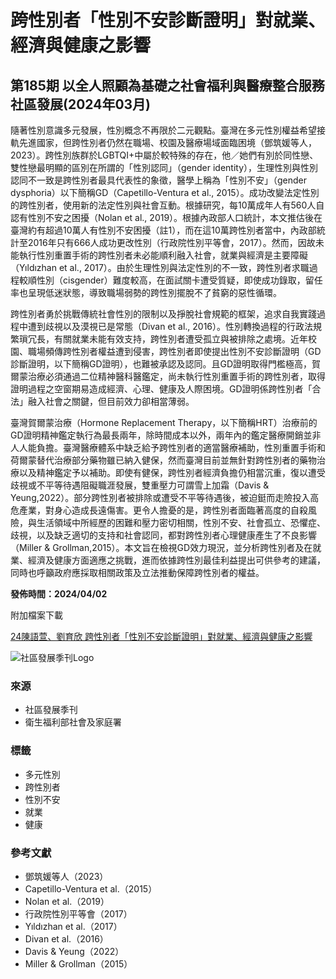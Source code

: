 # 跨性別者「性別不安診斷證明」對就業、經濟與健康之影響

## 第185期 以全人照顧為基礎之社會福利與醫療整合服務社區發展(2024年03月)

隨著性別意識多元發展，性別概念不再限於二元觀點。臺灣在多元性別權益希望接軌先進國家，但跨性別者仍然在職場、校園及醫療場域面臨困境（鄧筑媛等人，2023）。跨性別族群於LGBTQI+中屬於較特殊的存在，他／她們有別於同性戀、雙性戀最明顯的區別在所謂的「性別認同」（gender identity），生理性別與性別認同不一致是跨性別者最具代表性的象徵，醫學上稱為「性別不安」（gender dysphoria）以下簡稱GD（Capetillo-Ventura et al., 2015）。成功改變法定性別的跨性別者，使用新的法定性別與社會互動。根據研究，每10萬成年人有560人自認有性別不安之困擾（Nolan et al., 2019）。根據內政部人口統計，本文推估後在臺灣約有超過10萬人有性別不安困擾（註1），而在這10萬跨性別者當中，內政部統計至2016年只有666人成功更改性別（行政院性別平等會，2017）。然而，因故未能執行性別重置手術的跨性別者未必能順利融入社會，就業與經濟是主要障礙（Yıldızhan et al., 2017）。由於生理性別與法定性別的不一致，跨性別者求職過程較順性別（cisgender）難度較高，在面試關卡遭受質疑，即使成功錄取，留任率也呈現低迷狀態，導致職場弱勢的跨性別擺脫不了貧窮的惡性循環。

跨性別者勇於挑戰傳統社會性別的限制以及掙脫社會規範的框架，追求自我實踐過程中遭到歧視以及漠視已是常態（Divan et al., 2016）。性別轉換過程的行政法規繁瑣冗長，有關就業未能有效支持，跨性別者遭受孤立與被排除之處境。近年校園、職場頻傳跨性別者權益遭到侵害，跨性別者即使提出性別不安診斷證明（GD診斷證明，以下簡稱GD證明），也難被承認及認同。且GD證明取得門檻極高，賀爾蒙治療必須通過二位精神醫科醫鑑定，尚未執行性別重置手術的跨性別者，取得證明過程之空窗期易造成經濟、心理、健康及人際困境。GD證明係跨性別者「合法」融入社會之關鍵，但目前效力卻相當薄弱。

臺灣賀爾蒙治療（Hormone Replacement Therapy，以下簡稱HRT）治療前的GD證明精神鑑定執行為最長兩年，除時間成本以外，兩年內的鑑定醫療開銷並非人人能負擔。臺灣醫療體系中缺乏給予跨性別者的適當醫療補助，性別重置手術和荷爾蒙替代治療部分藥物雖已納入健保，然而臺灣目前並無針對跨性別者的藥物治療以及精神鑑定予以補助。即使有健保，跨性別者經濟負擔仍相當沉重，復以遭受歧視或不平等待遇阻礙職涯發展，雙重壓力可謂雪上加霜（Davis & Yeung,2022）。部分跨性別者被排除或遭受不平等待遇後，被迫鋌而走險投入高危產業，對身心造成長遠傷害。更令人擔憂的是，跨性別者面臨著高度的自殺風險，與生活領域中所經歷的困難和壓力密切相關，性別不安、社會孤立、恐懼症、歧視，以及缺乏適切的支持和社會認同，都對跨性別者心理健康產生了不良影響（Miller & Grollman,2015）。本文旨在檢視GD效力現況，並分析跨性別者及在就業、經濟及健康方面適應之挑戰，進而依據跨性別最佳利益提出可供參考的建議，同時也呼籲政府應採取相關政策及立法推動保障跨性別者的權益。

**發佈時間：2024/04/02**

附加檔案下載

[24陳語萱、劉育欣 跨性別者「性別不安診斷證明」對就業、經濟與健康之影響](Journal/FileLoad?no=193264 "檔案名稱：24陳語萱、劉育欣 跨性別者「性別不安診斷證明」對就業、經濟與健康之影響(另開視窗下載)")  

![社區發展季刊Logo](/images/logo_f.png)

### 來源
- 社區發展季刊
- 衛生福利部社會及家庭署

### 標籤
- 多元性別
- 跨性別者
- 性別不安
- 就業
- 健康

### 參考文獻
- 鄧筑媛等人（2023）
- Capetillo-Ventura et al.（2015）
- Nolan et al.（2019）
- 行政院性別平等會（2017）
- Yıldızhan et al.（2017）
- Divan et al.（2016）
- Davis & Yeung（2022）
- Miller & Grollman（2015）